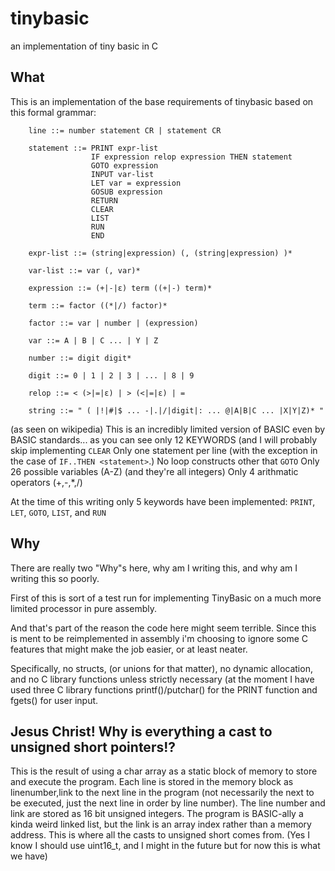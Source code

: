 # tinybasic
an implementation of tiny basic in C

## What
This is an implementation of the base requirements of tinybasic based on this
formal grammar:
```
    line ::= number statement CR | statement CR
 
    statement ::= PRINT expr-list
                  IF expression relop expression THEN statement
                  GOTO expression
                  INPUT var-list
                  LET var = expression
                  GOSUB expression
                  RETURN
                  CLEAR
                  LIST
                  RUN
                  END
 
    expr-list ::= (string|expression) (, (string|expression) )*
 
    var-list ::= var (, var)*
 
    expression ::= (+|-|ε) term ((+|-) term)*
 
    term ::= factor ((*|/) factor)*
 
    factor ::= var | number | (expression)
 
    var ::= A | B | C ... | Y | Z
 
    number ::= digit digit*
 
    digit ::= 0 | 1 | 2 | 3 | ... | 8 | 9
 
    relop ::= < (>|=|ε) | > (<|=|ε) | =

    string ::= " ( |!|#|$ ... -|.|/|digit|: ... @|A|B|C ... |X|Y|Z)* "
```
(as seen on wikipedia)
This is an incredibly limited version of BASIC even by BASIC standards...
as you can see only 12 KEYWORDS (and I will probably skip implementing `CLEAR`
Only one statement per line (with the exception in the case of 
`IF..THEN <statement>`.)
No loop constructs other that `GOTO`
Only 26 possible variables (A-Z) (and they're all integers)
Only 4 arithmatic operators (+,-,*,/)

At the time of this writing only 5 keywords have been implemented:
`PRINT`, `LET`, `GOTO`, `LIST`, and `RUN`

## Why
There are really two "Why"s here, why am I writing this, and why 
am I writing this so poorly.

First of this is sort of a test run for implementing TinyBasic
on a much more limited processor in pure assembly.

And that's part of the reason the code here might seem terrible.
Since this is ment to be reimplemented in assembly i'm choosing to ignore some
C features that might make the job easier, or at least neater.

Specifically, no structs, (or unions for that matter), no dynamic allocation,
and no C library functions unless strictly necessary (at the moment I have used
three C library functions printf()/putchar() for the PRINT function and fgets()
for user input.

## Jesus Christ! Why is everything a cast to unsigned short pointers!?
This is the result of using a char array as a static block of memory
to store and execute the program. Each line is stored in the memory block
as linenumber,link to the next line in the program (not necessarily the 
next to be executed, just the next line in order by line number). The line
number and link are stored as 16 bit unsigned integers. The program is 
BASIC-ally a kinda weird linked list, but the link is an array index rather 
than a memory address. This is where all the casts to unsigned short comes 
from. (Yes I know I should use uint16_t, and I might in the future but for now
this is what we have)

